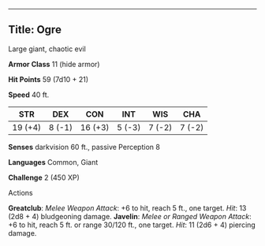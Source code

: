 -------------------------
Title: Ogre
-------------------------


Large giant, chaotic evil

**Armor Class** 11 (hide armor)

**Hit Points** 59 (7d10 + 21)

**Speed** 40 ft.

  STR|       DEX|      CON|       INT|      WIS|      CHA
  ---------| --------| ---------| --------| --------|--------|
   19 (+4)   | 8 (-1)   | 16 (+3)   | 5 (-3)   | 7 (-2)   | 7 (-2)

**Senses** darkvision 60 ft., passive Perception 8

**Languages** Common, Giant

**Challenge** 2 (450 XP)


Actions

**Greatclub**: *Melee Weapon Attack*: +6 to hit, reach 5 ft.,
    one target. *Hit*: 13 (2d8 + 4) bludgeoning damage.
**Javelin**: *Melee or Ranged Weapon Attack*: +6 to hit, reach 5 ft.
    or range 30/120 ft., one target. *Hit*: 11 (2d6 + 4)
    piercing damage.

